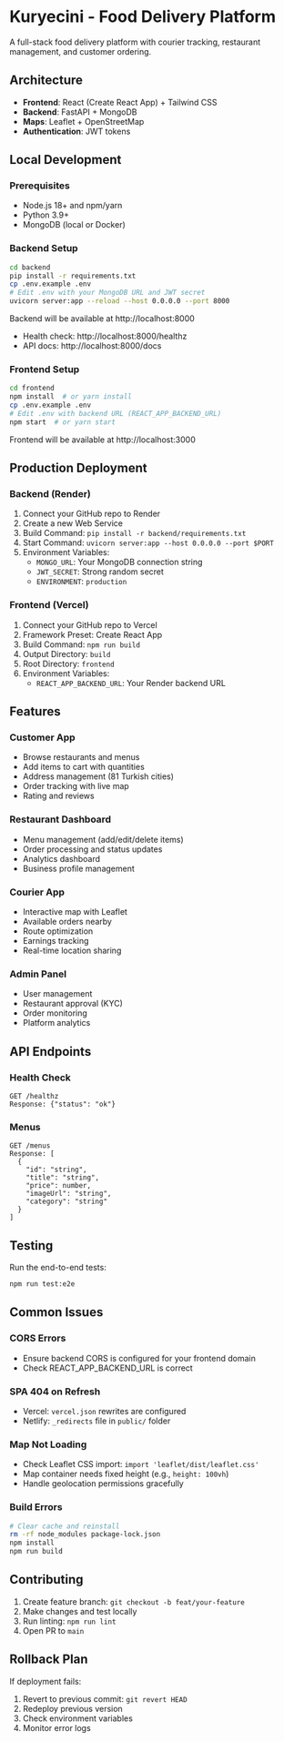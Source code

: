 # Kuryecini - Food Delivery Platform

A full-stack food delivery platform with courier tracking, restaurant management, and customer ordering.

## Architecture

- **Frontend**: React (Create React App) + Tailwind CSS
- **Backend**: FastAPI + MongoDB
- **Maps**: Leaflet + OpenStreetMap
- **Authentication**: JWT tokens

## Local Development

### Prerequisites
- Node.js 18+ and npm/yarn
- Python 3.9+
- MongoDB (local or Docker)

### Backend Setup
```bash
cd backend
pip install -r requirements.txt
cp .env.example .env
# Edit .env with your MongoDB URL and JWT secret
uvicorn server:app --reload --host 0.0.0.0 --port 8000
```

Backend will be available at http://localhost:8000
- Health check: http://localhost:8000/healthz
- API docs: http://localhost:8000/docs

### Frontend Setup
```bash
cd frontend
npm install  # or yarn install
cp .env.example .env
# Edit .env with backend URL (REACT_APP_BACKEND_URL)
npm start  # or yarn start
```

Frontend will be available at http://localhost:3000

## Production Deployment

### Backend (Render)
1. Connect your GitHub repo to Render
2. Create a new Web Service
3. Build Command: `pip install -r backend/requirements.txt`
4. Start Command: `uvicorn server:app --host 0.0.0.0 --port $PORT`
5. Environment Variables:
   - `MONGO_URL`: Your MongoDB connection string
   - `JWT_SECRET`: Strong random secret
   - `ENVIRONMENT`: `production`

### Frontend (Vercel)
1. Connect your GitHub repo to Vercel
2. Framework Preset: Create React App
3. Build Command: `npm run build`
4. Output Directory: `build`
5. Root Directory: `frontend`
6. Environment Variables:
   - `REACT_APP_BACKEND_URL`: Your Render backend URL

## Features

### Customer App
- Browse restaurants and menus
- Add items to cart with quantities
- Address management (81 Turkish cities)
- Order tracking with live map
- Rating and reviews

### Restaurant Dashboard
- Menu management (add/edit/delete items)
- Order processing and status updates
- Analytics dashboard
- Business profile management

### Courier App
- Interactive map with Leaflet
- Available orders nearby
- Route optimization
- Earnings tracking
- Real-time location sharing

### Admin Panel
- User management
- Restaurant approval (KYC)
- Order monitoring
- Platform analytics

## API Endpoints

### Health Check
```
GET /healthz
Response: {"status": "ok"}
```

### Menus
```
GET /menus
Response: [
  {
    "id": "string",
    "title": "string", 
    "price": number,
    "imageUrl": "string",
    "category": "string"
  }
]
```

## Testing

Run the end-to-end tests:
```bash
npm run test:e2e
```

## Common Issues

### CORS Errors
- Ensure backend CORS is configured for your frontend domain
- Check REACT_APP_BACKEND_URL is correct

### SPA 404 on Refresh
- Vercel: `vercel.json` rewrites are configured
- Netlify: `_redirects` file in `public/` folder

### Map Not Loading
- Check Leaflet CSS import: `import 'leaflet/dist/leaflet.css'`
- Map container needs fixed height (e.g., `height: 100vh`)
- Handle geolocation permissions gracefully

### Build Errors
```bash
# Clear cache and reinstall
rm -rf node_modules package-lock.json
npm install
npm run build
```

## Contributing

1. Create feature branch: `git checkout -b feat/your-feature`
2. Make changes and test locally
3. Run linting: `npm run lint`
4. Open PR to `main`

## Rollback Plan

If deployment fails:
1. Revert to previous commit: `git revert HEAD`
2. Redeploy previous version
3. Check environment variables
4. Monitor error logs
